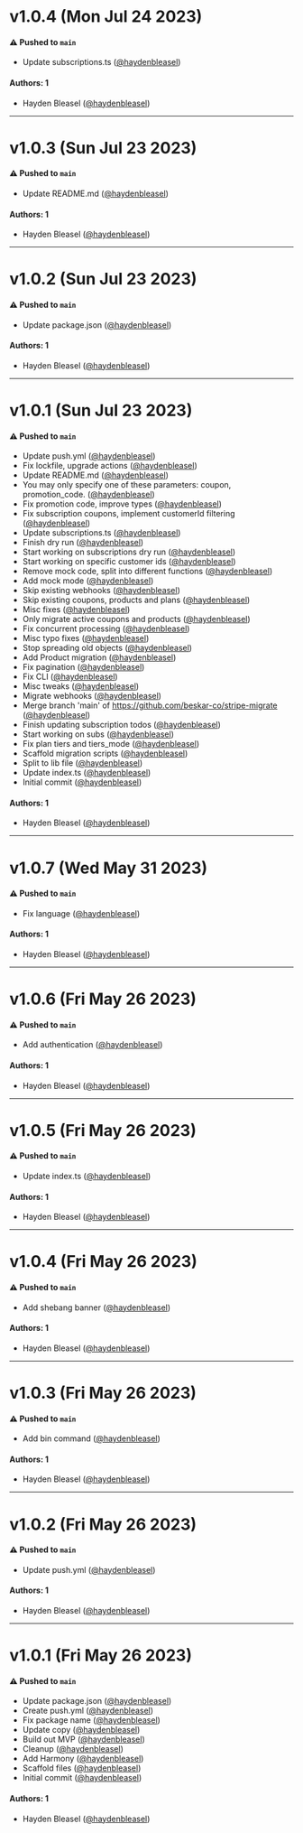 # v1.0.4 (Mon Jul 24 2023)

#### ⚠️ Pushed to `main`

- Update subscriptions.ts ([@haydenbleasel](https://github.com/haydenbleasel))

#### Authors: 1

- Hayden Bleasel ([@haydenbleasel](https://github.com/haydenbleasel))

---

# v1.0.3 (Sun Jul 23 2023)

#### ⚠️ Pushed to `main`

- Update README.md ([@haydenbleasel](https://github.com/haydenbleasel))

#### Authors: 1

- Hayden Bleasel ([@haydenbleasel](https://github.com/haydenbleasel))

---

# v1.0.2 (Sun Jul 23 2023)

#### ⚠️ Pushed to `main`

- Update package.json ([@haydenbleasel](https://github.com/haydenbleasel))

#### Authors: 1

- Hayden Bleasel ([@haydenbleasel](https://github.com/haydenbleasel))

---

# v1.0.1 (Sun Jul 23 2023)

#### ⚠️ Pushed to `main`

- Update push.yml ([@haydenbleasel](https://github.com/haydenbleasel))
- Fix lockfile, upgrade actions ([@haydenbleasel](https://github.com/haydenbleasel))
- Update README.md ([@haydenbleasel](https://github.com/haydenbleasel))
- You may only specify one of these parameters: coupon, promotion_code. ([@haydenbleasel](https://github.com/haydenbleasel))
- Fix promotion code, improve types ([@haydenbleasel](https://github.com/haydenbleasel))
- Fix subscription coupons, implement customerId filtering ([@haydenbleasel](https://github.com/haydenbleasel))
- Update subscriptions.ts ([@haydenbleasel](https://github.com/haydenbleasel))
- Finish dry run ([@haydenbleasel](https://github.com/haydenbleasel))
- Start working on subscriptions dry run ([@haydenbleasel](https://github.com/haydenbleasel))
- Start working on specific customer ids ([@haydenbleasel](https://github.com/haydenbleasel))
- Remove mock code, split into different functions ([@haydenbleasel](https://github.com/haydenbleasel))
- Add mock mode ([@haydenbleasel](https://github.com/haydenbleasel))
- Skip existing webhooks ([@haydenbleasel](https://github.com/haydenbleasel))
- Skip existing coupons, products and plans ([@haydenbleasel](https://github.com/haydenbleasel))
- Misc fixes ([@haydenbleasel](https://github.com/haydenbleasel))
- Only migrate active coupons and products ([@haydenbleasel](https://github.com/haydenbleasel))
- Fix concurrent processing ([@haydenbleasel](https://github.com/haydenbleasel))
- Misc typo fixes ([@haydenbleasel](https://github.com/haydenbleasel))
- Stop spreading old objects ([@haydenbleasel](https://github.com/haydenbleasel))
- Add Product migration ([@haydenbleasel](https://github.com/haydenbleasel))
- Fix pagination ([@haydenbleasel](https://github.com/haydenbleasel))
- Fix CLI ([@haydenbleasel](https://github.com/haydenbleasel))
- Misc tweaks ([@haydenbleasel](https://github.com/haydenbleasel))
- Migrate webhooks ([@haydenbleasel](https://github.com/haydenbleasel))
- Merge branch 'main' of https://github.com/beskar-co/stripe-migrate ([@haydenbleasel](https://github.com/haydenbleasel))
- Finish updating subscription todos ([@haydenbleasel](https://github.com/haydenbleasel))
- Start working on subs ([@haydenbleasel](https://github.com/haydenbleasel))
- Fix plan tiers and tiers_mode ([@haydenbleasel](https://github.com/haydenbleasel))
- Scaffold migration scripts ([@haydenbleasel](https://github.com/haydenbleasel))
- Split to lib file ([@haydenbleasel](https://github.com/haydenbleasel))
- Update index.ts ([@haydenbleasel](https://github.com/haydenbleasel))
- Initial commit ([@haydenbleasel](https://github.com/haydenbleasel))

#### Authors: 1

- Hayden Bleasel ([@haydenbleasel](https://github.com/haydenbleasel))

---

# v1.0.7 (Wed May 31 2023)

#### ⚠️ Pushed to `main`

- Fix language ([@haydenbleasel](https://github.com/haydenbleasel))

#### Authors: 1

- Hayden Bleasel ([@haydenbleasel](https://github.com/haydenbleasel))

---

# v1.0.6 (Fri May 26 2023)

#### ⚠️ Pushed to `main`

- Add authentication ([@haydenbleasel](https://github.com/haydenbleasel))

#### Authors: 1

- Hayden Bleasel ([@haydenbleasel](https://github.com/haydenbleasel))

---

# v1.0.5 (Fri May 26 2023)

#### ⚠️ Pushed to `main`

- Update index.ts ([@haydenbleasel](https://github.com/haydenbleasel))

#### Authors: 1

- Hayden Bleasel ([@haydenbleasel](https://github.com/haydenbleasel))

---

# v1.0.4 (Fri May 26 2023)

#### ⚠️ Pushed to `main`

- Add shebang banner ([@haydenbleasel](https://github.com/haydenbleasel))

#### Authors: 1

- Hayden Bleasel ([@haydenbleasel](https://github.com/haydenbleasel))

---

# v1.0.3 (Fri May 26 2023)

#### ⚠️ Pushed to `main`

- Add bin command ([@haydenbleasel](https://github.com/haydenbleasel))

#### Authors: 1

- Hayden Bleasel ([@haydenbleasel](https://github.com/haydenbleasel))

---

# v1.0.2 (Fri May 26 2023)

#### ⚠️ Pushed to `main`

- Update push.yml ([@haydenbleasel](https://github.com/haydenbleasel))

#### Authors: 1

- Hayden Bleasel ([@haydenbleasel](https://github.com/haydenbleasel))

---

# v1.0.1 (Fri May 26 2023)

#### ⚠️ Pushed to `main`

- Update package.json ([@haydenbleasel](https://github.com/haydenbleasel))
- Create push.yml ([@haydenbleasel](https://github.com/haydenbleasel))
- Fix package name ([@haydenbleasel](https://github.com/haydenbleasel))
- Update copy ([@haydenbleasel](https://github.com/haydenbleasel))
- Build out MVP ([@haydenbleasel](https://github.com/haydenbleasel))
- Cleanup ([@haydenbleasel](https://github.com/haydenbleasel))
- Add Harmony ([@haydenbleasel](https://github.com/haydenbleasel))
- Scaffold files ([@haydenbleasel](https://github.com/haydenbleasel))
- Initial commit ([@haydenbleasel](https://github.com/haydenbleasel))

#### Authors: 1

- Hayden Bleasel ([@haydenbleasel](https://github.com/haydenbleasel))
